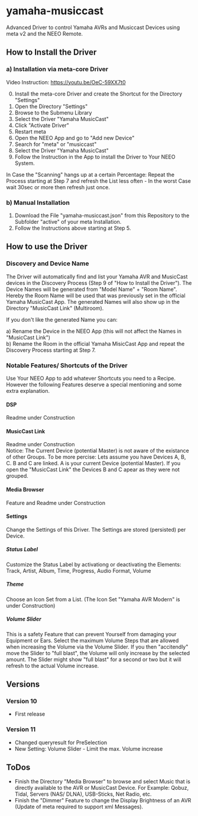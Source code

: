 # yamaha-musiccast
Advanced Driver to control Yamaha AVRs and Musiccast Devices using meta v2 and the NEEO Remote.

## How to Install the Driver
### a) Installation via meta-core Driver
Video Instruction: https://youtu.be/OeC-59XX7t0

0. Install the meta-core Driver and create the Shortcut for the Directory "Settings"
1. Open the Directory "Settings"
2. Browse to the Submenu Library
3. Select the Driver "Yamaha MusicCast"
4. Click "Activate Driver"
5. Restart meta
6. Open the NEEO App and go to "Add new Device"
7. Search for "meta" or "musiccast"
3. Select the Driver "Yamaha MusicCast"
9. Follow the Instruction in the App to install the Driver to Your NEEO System.

In Case the "Scanning" hangs up at a certain Percentage: Repeat the Process starting at Step 7 and refresh the List less often - In the worst Case wait 30sec or more then refresh just once.
 
### b) Manual Installation
1. Download the File "yamaha-musiccast.json" from this Repository to the Subfolder "active" of your meta Installation.
2. Follow the Instructions above starting at Step 5.

## How to use the Driver
### Discovery and Device Name
The Driver will automatically find and list your Yamaha AVR and MusicCast devices in the Discovery Process (Step 9 of "How to Install the Driver").
The Device Names will be generated from "Model Name" + "Room Name". Hereby the Room Name will be used that was previously set in the official Yamaha MusicCast App. The generated Names will also show up in the Directory "MusicCast Link" (Multiroom).

If you don't like the generated Name you can:

a) Rename the Device in the NEEO App (this will not affect the Names in "MusicCast Link")\
b) Rename the Room in the official Yamaha MisicCast App and repeat the Discovery Process starting at Step 7.

### Notable Features/ Shortcuts of the Driver
Use Your NEEO App to add whatever Shortcuts you need to a Recipe. However the following Features deserve a special mentioning and some extra explanation.

#### DSP
Readme under Construction

#### MusicCast Link
Readme under Construction\
Notice: The Current Device (potential Master) is not aware of the existance of other Groups. To be more percise: Lets assume you have Devices A, B, C. B and C are linked. A is your current Device (potential Master). If you open the "MusicCast Link" the Devices B and C apear as they were not grouped.

#### Media Browser
Feature and Readme under Construction

#### Settings
Change the Settings of this Driver. The Settings are stored (persisted) per Device.

##### Status Label
Customize the Status Label by activationg or deactivating the Elements: Track, Artist, Album, Time, Progress, Audio Format, Volume

##### Theme  
Choose an Icon Set from a List. (The Icon Set "Yamaha AVR Modern" is under Construction)

##### Volume Slider
This is a safety Feature that can prevent Yourself from damaging your Equipment or Ears. Select the maximum Volume Steps that are allowed when increasing the Volume via the Volume Slider. If you then "accitendly" move the Slider to "full blast", the Volume will only increase by the selected amount.
The Slider might show "full blast" for a second or two but it will refresh to the actual Volume increase.

## Versions
### Version 10
- First release

### Version 11
- Changed queryresult for PreSelection
- New Setting: Volume Slider - Limit the max. Volume increase

## ToDos
- Finish the Directory "Media Browser" to browse and select Music that is directly available to the AVR or MusicCast Device. For Example: Qobuz, Tidal, Servers (NAS/ DLNA), USB-Sticks, Net Radio, etc.
- Finish the "Dimmer" Feature to change the Display Brightness of an AVR (Update of meta required to support xml Messages). 

